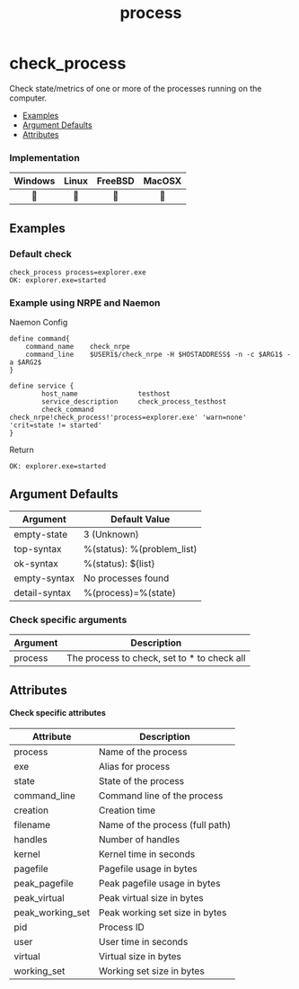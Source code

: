 ﻿---
title: process
---

# check_process

Check state/metrics of one or more of the processes running on the computer.

- [Examples](#examples)
- [Argument Defaults](#argument-defaults)
- [Attributes](#attributes)

### Implementation

| Windows | Linux | FreeBSD | MacOSX |
|:-------:|:-----:|:-------:|:------:|
| :construction: | :construction: | :construction: | :construction: |

## Examples

### Default check

    check_process process=explorer.exe
    OK: explorer.exe=started


### Example using NRPE and Naemon

Naemon Config

    define command{
        command_name    check_nrpe
        command_line    $USER1$/check_nrpe -H $HOSTADDRESS$ -n -c $ARG1$ -a $ARG2$
    }

    define service {
            host_name               testhost
            service_description     check_process_testhost
            check_command           check_nrpe!check_process!'process=explorer.exe' 'warn=none' 'crit=state != started'
    }

Return

    OK: explorer.exe=started

## Argument Defaults

| Argument | Default Value |
| --- | --- |
empty-state | 3 (Unknown) |
top-syntax | %(status): %(problem_list) |
ok-syntax | %(status): ${list} |
empty-syntax | No processes found |
detail-syntax | %(process)=%(state) |

### **Check specific arguments**

| Argument | Description |
| --- | --- |
| process | The process to check, set to * to check all |

## Attributes

#### Check specific attributes

| Attribute | Description |
| --- | --- |
| process | Name of the process |
| exe | Alias for process |
| state | State of the process |
| command_line | Command line of the process |
| creation | Creation time |
| filename | Name of the process (full path) |
| handles | Number of handles |
| kernel | Kernel time in seconds |
| pagefile | Pagefile usage in bytes |
| peak_pagefile | Peak pagefile usage in bytes |
| peak_virtual | Peak virtual size in bytes |
| peak_working_set | Peak working set size in bytes |
| pid | Process ID |
| user | User time in seconds |
| virtual | Virtual size in bytes |
| working_set | Working set size in bytes |